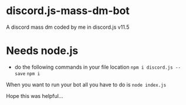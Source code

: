 # discord.js-mass-dm-bot
A discord mass dm coded by me in discord.js v11.5

# Needs node.js
+ do the following commands in your file location
``npm i discord.js --save`` 
``npm i``
 
When you want to run your bot all you have to do is 
``node index.js``

Hope this was helpful...
